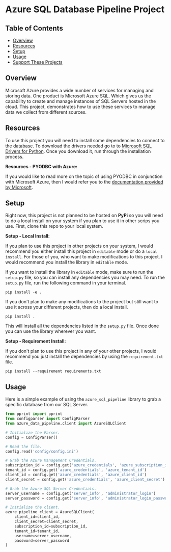 # Azure SQL Database Pipeline Project

## Table of Contents

- [Overview](#overview)
- [Resources](#resources)
- [Setup](#setup)
- [Usage](#usage)
- [Support These Projects](#support-these-projects)

## Overview

Microsoft Azure provides a wide number of services for managing and storing data. One
product is Microsoft Azure SQL. Which gives us the capability to create and manage
instances of SQL Servers hosted in the cloud. This project, demonstrates how to use these
services to manage data we collect from different sources.

## Resources

To use this project you will need to install some dependencies to connect to the database.
To download the drivers needed go to to [Microsoft SQL Drivers for Python](https://docs.microsoft.com/en-us/sql/connect/sql-connection-libraries?view=sql-server-ver15#anchor-20-drivers-relational-access). Once you download it, run through
the installation process.

**Resources - PYODBC with Azure:**

If you would like to read more on the topic of using PYODBC in conjunction with Microsoft
Azure, then I would refer you to the [documentation provided by Microsoft](https://docs.microsoft.com/en-us/sql/connect/python/pyodbc/step-3-proof-of-concept-connecting-to-sql-using-pyodbc?view=sql-server-ver15).

## Setup

Right now, this project is not planned to be hosted on **PyPi** so you will need to do
a local install on your system if you plan to use it in other scrips you use. First,
clone this repo to your local system.

**Setup - Local Install:**

If you plan to use this project in other projects on your system, I would recommend you
either install this project in `editable` mode or do a `local install`. For those of you,
who want to make modifications to this project. I would recommend you install the library
in `editable` mode.

If you want to install the library in `editable` mode, make sure to run the `setup.py`
file, so you can install any dependencies you may need. To run the `setup.py` file,
run the following command in your terminal.

```console
pip install -e .
```

If you don't plan to make any modifications to the project but still want to use it across
your different projects, then do a local install.

```console
pip install .
```

This will install all the dependencies listed in the `setup.py` file. Once done
you can use the library wherever you want.

**Setup - Requirement Install:**

If you don't plan to use this project in any of your other projects, I would recommend you
just install the dependencies by using the `requirement.txt` file.

```console
pip install --requirement requirements.txt
```

## Usage

Here is a simple example of using the `azure_sql_pipeline` library to grab a specific
database from our SQL Server.

```python
from pprint import pprint
from configparser import ConfigParser
from azure_data_pipeline.client import AzureSQLClient

# Initialize the Parser.
config = ConfigParser()

# Read the file.
config.read('config/config.ini')

# Grab the Azure Management Credentials.
subscription_id = config.get('azure_credentials', 'azure_subscription_id')
tenant_id = config.get('azure_credentials', 'azure_tenant_id')
client_id = config.get('azure_credentials', 'azure_client_id')
client_secret = config.get('azure_credentials', 'azure_client_secret')

# Grab the Azure SQL Server Credentials.
server_username = config.get('server_info', 'administrator_login')
server_password = config.get('server_info', 'administrator_login_password')

# Initialize the client.
azure_pipeline_client = AzureSQLClient(
    client_id=client_id,
    client_secret=client_secret,
    subscription_id=subscription_id,
    tenant_id=tenant_id,
    username=server_username,
    password=server_password
)
```

